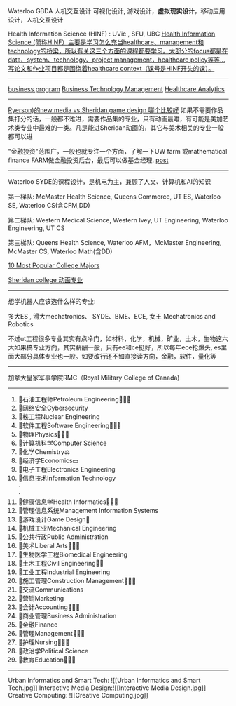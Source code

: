 
Waterloo GBDA 人机交互设计
可视化设计, 游戏设计，**虚拟现实设计**，移动应用设计，人机交互设计


Health Information Science (HINF) : UVic , SFU, UBC 
[Health Information Science (简称HINF）主要是学习怎么充当healthcare、management和technology的桥梁，所以有关这三个方面的课程都要学习。大部分的focus都是在data、system、technology、project management，healthcare policy等等… 写论文和作业项目都是围绕着healthcare context（课号是HINF开头的课）。](http://xhslink.com/dCLURn)

---

[business program](https://telfer.uottawa.ca/en/bcom/your-program-of-study/program-options-and-minors/)
[Business Technology Management](https://telfer.uottawa.ca/en/bcom/your-program-of-study/program-options/business-technology-management/)
[Healthcare Analytics](https://telfer.uottawa.ca/en/bcom/your-program-of-study/program-options-and-minors/healthcare-analytics/)



---

[Ryerson)的new media vs Sheridan game design 哪个比较好](https://www.rolia.net/f/topic.php?f=0&t=1273283)
如果不需要作品集打分的话，一般都不难进，需要作品集的专业，只有动画最难，有可能是美加艺术类专业中最难的一类。凡是能进Sheridan动画的，其它与美术相关的专业一般都可以进

"金融投资"范围广，一般也就专注一个方面，了解一下UW farm 或mathematical finance
FARM做金融投资后台，最后可以做基金经理. [post](https://www.rolia.net/f/topic.php?f=0&t=1276806)

---

Waterloo SYDE的课程设计，是机电为主，兼顾了人文、计算机和AI的知识


第一梯队: McMaster Health Science, Queens Commerce, UT ES, Waterloo SE, Waterloo CS(含CFM,DD)

第二梯队: Western Medical Science, Western Ivey, UT Engineering, Waterloo Engineering, UT CS

第三梯队: Queens Health Science, Waterloo AFM，McMaster Engineering, McMaster CS, Waterloo Math(含DD)


[10 Most Popular College Majors](https://www.coursera.org/articles/most-popular-college-majors)

[Sheridan college 动画专业](https://www.zhihu.com/question/21014222)

---
想学机器人应该选什么样的专业:

多大ES , 滑大mechatronics、 SYDE、BME、ECE, 女王 Mechatronics and Robotics

不过ut工程很多专业其实有点冷门，如材料，化学，机械，矿业，土木，生物这六大如果搞专业方向，其实薪酬一般，只有ee和ce挺好，所以每年ece抢爆头, es里面大部分具体专业也一般。如要改行还不如直接读方向，金融，软件，量化等

---

加拿大皇家军事学院RMC（Royal Military College of Canada)

---
1. 🌟石油工程师Petroleum Engineering👷🏻‍♂️  
2. 🌟网络安全Cybersecurity  
3. 🌟核工程Nuclear Engineering  
4. 🌟软件工程Software Engineering👨🏻‍💻  
5. 🌟物理Physics👨🏻‍🔬  
6. 🌟计算机科学Computer Science  
7. 🌟化学Chemistry⚖️  
8. 🌟经济学Economics💵  
9. 🌟电子工程Electronics Engineering  
10. 🌟信息技术Information Technology  
·  
·  
11. 🌟健康信息学Health Informatics👩🏻‍🏫  
12. 🌟管理信息系统Management Information Systems  
13. 🌟游戏设计Game Design👾  
14. 🌟机械工业Mechanical Engineering  
15. 🌟公共行政Public Administration  
16. 🌟美术Liberal Arts🧑🏻‍🎨  
17. 🌟生物医学工程Biomedical Engineering  
18. 🌟土木工程Civil Engineering👷🏻  
19. 🌟工业工程Industrial Engineering  
20. 🌟施工管理Construction Management👨🏻‍🔧  
21. 🌟交流Communications  
22. 🌟营销Marketing  
23. 🌟会计Accounting👩🏻‍💻  
24. 🌟商业管理Business Administration  
25. 🌟金融Finance  
26. 🌟管理Management👨🏻‍💻  
27. 🌟护理Nursing👩🏻‍⚕️  
28. 🌟政治学Political Science  
29. 🌟教育Education👩🏻‍🏫  

---

Urban Informatics and Smart Tech: ![[Urban Informatics and Smart Tech.jpg]]
Interactive Media Design:![[Interactive Media Design.jpg]]
Creative Computing: ![[Creative Computing.jpg]]